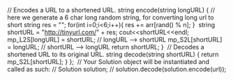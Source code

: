 // Encodes a URL to a shortened URL.
string encode(string longURL) {
// here we generate a 6 char long random string, for converting long url to short
string res = "";
for(int i=0;i<6;i++){
res += arr[rand() % n];
}
​
string shortURL = "http://tinyurl.com/" + res;
cout<<shortURL<<endl;
mp_L2S[longURL] = shortURL; // longURL --> shortURL
mp_S2L[shortURL] = longURL; // shortURL --> longURL
return  shortURL;
}
​
// Decodes a shortened URL to its original URL.
string decode(string shortURL) {
return  mp_S2L[shortURL];
}
};
​
// Your Solution object will be instantiated and called as such:
// Solution solution;
// solution.decode(solution.encode(url));
```